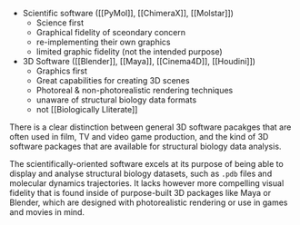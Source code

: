 - Scientific software ([[PyMol]], [[ChimeraX]], [[Molstar]])
	- Science first
	- Graphical fidelity of sceondary concern
	- re-implementing their own graphics
	- limited graphic fidelity (not the intended purpose)
- 3D Software ([[Blender]], [[Maya]], [[Cinema4D]], [[Houdini]])
	- Graphics first
	- Great capabilities for creating 3D scenes
	- Photoreal & non-photorealistic rendering techniques
	- unaware of structural biology data formats
	- not [[Biologically Lliterate]]

There is a clear distinction between general 3D software pacakges that are often used in film, TV and video game production, and the kind of 3D software packages that are available for structural biology data analysis.

The scientifically-oriented software excels at its purpose of being able to display and analyse structural biology datasets, such as `.pdb` files and molecular dynamics trajectories. It lacks however more compelling visual fidelity that is found inside of purpose-built 3D packages like Maya or Blender, which are designed with photorealistic rendering or use in games and movies in mind.

